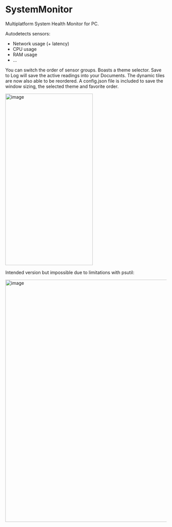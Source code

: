 # SystemMonitor
Multiplatform System Health Monitor for PC.

Autodetects sensors:

- Network usage (+ latency)
- CPU usage
- RAM usage
- ...

You can switch the order of sensor groups. Boasts a theme selector. Save to Log will save the active readings into your Documents. The dynamic tiles are now also able to be reordered.
A config.json file is included to save the window sizing, the selected theme and favorite order.

<img width="273" height="534" alt="image" src="https://github.com/user-attachments/assets/88878669-7a65-4d39-a88f-2180eaa91096" />


Intended version but impossible due to limitations with psutil:

  <img width="556" height="754" alt="image" src="https://github.com/user-attachments/assets/01f561b8-bfb9-43b5-91b3-7e61198855c9" />


